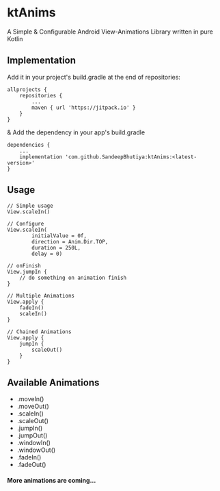 # ktAnims

A Simple & Configurable Android View-Animations Library written in pure Kotlin 

## Implementation
Add it in your project's build.gradle at the end of repositories:

```
allprojects {
    repositories {
        ...
        maven { url 'https://jitpack.io' }
    }
}
```

& Add the dependency in your app's build.gradle

```
dependencies {
    ...
    implementation 'com.github.SandeepBhutiya:ktAnims:<latest-version>'
}
```


## Usage
```
// Simple usage
View.scaleIn()

// Configure
View.scaleIn(
        initialValue = 0f,
        direction = Anim.Dir.TOP,
        duration = 250L,
        delay = 0)

// onFinish
View.jumpIn {
    // do something on animation finish
}

// Multiple Animations
View.apply {
    fadeIn()
    scaleIn()
}

// Chained Animations
View.apply {
    jumpIn {
        scaleOut()
    }
}
```


## Available Animations
* .moveIn()
* .moveOut()
* .scaleIn()
* .scaleOut()
* .jumpIn()
* .jumpOut()
* .windowIn()
* .windowOut()
* .fadeIn()
* .fadeOut()

#### More animations are coming...

